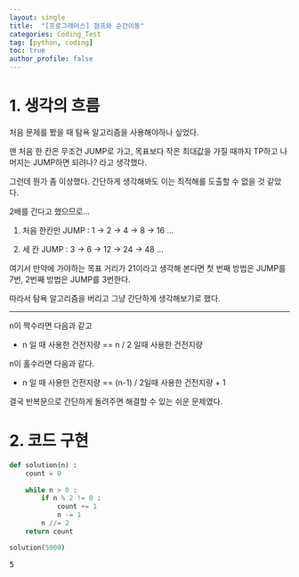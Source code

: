 ```yaml
---
layout: single
title:  "[프로그래머스] 점프와 순간이동"
categories: Coding_Test
tag: [python, coding]
toc: true
author_profile: false
---
```


<head>
  <style>
    table.dataframe {
      white-space: normal;
      width: 100%;
      height: 240px;
      display: block;
      overflow: auto;
      font-family: Arial, sans-serif;
      font-size: 0.9rem;
      line-height: 20px;
      text-align: center;
      border: 0px !important;
    }

    table.dataframe th {
      text-align: center;
      font-weight: bold;
      padding: 8px;
    }

    table.dataframe td {
      text-align: center;
      padding: 8px;
    }

    table.dataframe tr:hover {
      background: #b8d1f3; 
    }

    .output_prompt {
      overflow: auto;
      font-size: 0.9rem;
      line-height: 1.45;
      border-radius: 0.3rem;
      -webkit-overflow-scrolling: touch;
      padding: 0.8rem;
      margin-top: 0;
      margin-bottom: 15px;
      font: 1rem Consolas, "Liberation Mono", Menlo, Courier, monospace;
      color: $code-text-color;
      border: solid 1px $border-color;
      border-radius: 0.3rem;
      word-break: normal;
      white-space: pre;
    }

  .dataframe tbody tr th:only-of-type {
      vertical-align: middle;
  }

  .dataframe tbody tr th {
      vertical-align: top;
  }

  .dataframe thead th {
      text-align: center !important;
      padding: 8px;
  }

  .page__content p {
      margin: 0 0 0px !important;
  }

  .page__content p > strong {
    font-size: 0.8rem !important;
  }

  </style>
</head>


# 1. 생각의 흐름


처음 문제를 봤을 때 탐욕 알고리즘을 사용해야하나 싶었다.



맨 처음 한 칸은 무조건 JUMP로 가고, 목표보다 작은 최대값을 가질 때까지 TP하고 나머지는 JUMP하면 되려나? 라고 생각했다.



그런데 뭔가 좀 이상했다. 간단하게 생각해봐도 이는 최적해를 도출할 수 없을 것 같았다.



2배를 간다고 했으므로... 



1. 처음 한칸만 JUMP : 1 → 2 → 4 → 8 → 16 ...



2. 세 칸 JUMP : 3 → 6 → 12 → 24 → 48 ...



여기서 만약에 가야하는 목표 거리가 21이라고 생각해 본다면 첫 번째 방법은 JUMP를 7번, 2번째 방법은 JUMP를 3번한다.



따라서 탐욕 알고리즘을 버리고 그냥 간단하게 생각해보기로 했다.



***



n이 짝수라면 다음과 같고



- n 일 때 사용한 건전지량 == n / 2 일때 사용한 건전지량



n이 홀수라면 다음과 같다.



- n 일 때 사용한 건전지량 == (n-1) / 2일때 사용한 건전지량 + 1



결국 반복문으로 간단하게 돌려주면 해결할 수 있는 쉬운 문제였다.


# 2. 코드 구현



```python
def solution(n) :
    count = 0
    
    while n > 0 :
        if n % 2 != 0 :
            count += 1
            n -= 1
        n //= 2
    return count
```


```python
solution(5000)
```

<pre>
5
</pre>